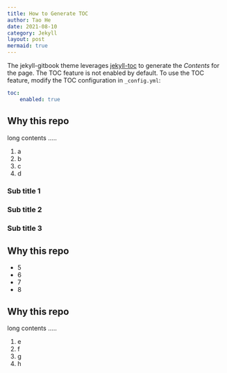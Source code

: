 ```yaml
---
title: How to Generate TOC
author: Tao He
date: 2021-08-10
category: Jekyll
layout: post
mermaid: true
---
```


The jekyll-gitbook theme leverages [jekyll-toc][1] to generate the *Contents* for the page.
The TOC feature is not enabled by default. To use the TOC feature, modify the TOC
configuration in `_config.yml`:

```yaml
toc:
    enabled: true
```

Why this repo
-------------

long contents .....

1. a
2. b
3. c
4. d

### Sub title 1

### Sub title 2

### Sub title 3

Why this repo
-------------

+ 5
+ 6
+ 7
+ 8

Why this repo
-------------

long contents .....

1. e
2. f
3. g
4. h


[1]: https://github.com/allejo/jekyll-toc
